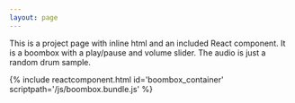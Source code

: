 ```yaml
---
layout: page
---
```


This is a project page with inline html and an included React component. It is a boombox with a play/pause and volume
slider. The audio is just a random drum sample.

<audio src="/assets/audio/lazertom.wav" crossorigin="anonymous"></audio>

{% include reactcomponent.html id='boombox_container' scriptpath='/js/boombox.bundle.js' %}
